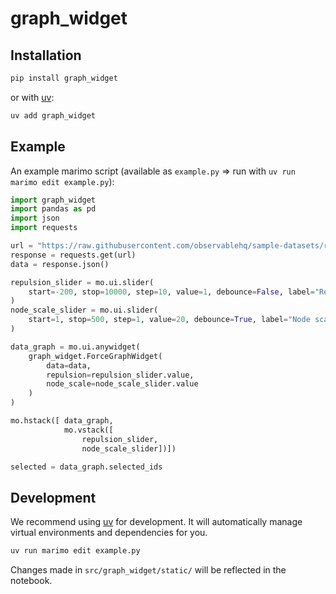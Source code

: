 # graph_widget

## Installation

```sh
pip install graph_widget
```

or with [uv](https://github.com/astral-sh/uv):

```sh
uv add graph_widget
```

## Example
An example marimo script (available as `example.py` => run with `uv run marimo edit example.py`):

```python
import graph_widget
import pandas as pd
import json
import requests

url = "https://raw.githubusercontent.com/observablehq/sample-datasets/refs/heads/main/miserables.json"
response = requests.get(url)
data = response.json()

repulsion_slider = mo.ui.slider(
    start=-200, stop=10000, step=10, value=1, debounce=False, label="Repulsion"
)
node_scale_slider = mo.ui.slider(
    start=1, stop=500, step=1, value=20, debounce=True, label="Node scale"
)

data_graph = mo.ui.anywidget(
    graph_widget.ForceGraphWidget(
        data=data,
        repulsion=repulsion_slider.value,
        node_scale=node_scale_slider.value
    )
)

mo.hstack([ data_graph,
            mo.vstack([
                repulsion_slider,
                node_scale_slider])])

selected = data_graph.selected_ids
```

## Development

We recommend using [uv](https://github.com/astral-sh/uv) for development.
It will automatically manage virtual environments and dependencies for you.

```sh
uv run marimo edit example.py
```

Changes made in `src/graph_widget/static/` will be reflected in the notebook.
